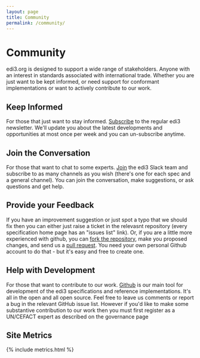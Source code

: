```yaml
---
layout: page
title: Community
permalink: /community/
---
```

# Community

edi3.org is designed to support a wide range of stakeholders. Anyone with an interest in standards associated with international trade. Whether you are just want to be kept informed, or need support for conformant implementations or want to actively contribute to our work.

## Keep Informed

For those that just want to stay informed. [Subscribe](//eepurl.com/dMLfdU) to the regular edi3 newsletter.  We'll update you about the latest developments and opportunities at most once per week and you can un-subscribe anytime.

## Join the Conversation

For those that want to chat to some experts. [Join](https://join.slack.com/t/edi3/shared_invite/enQtNTY5OTkzMjQ0NjcyLTM1MzYyNjg5M2RlMWIyZjUzMDBlNWQ3OWIyZTNhMDhhN2UzYjIyMjk4M2VhM2ViNzhhM2Y1OWE0Y2FhYTc1ZTg) the edi3 Slack team and subscribe to as many channels as you wish (there's one for each spec and a general channel).  You can join the conversation, make suggestions, or ask questions and get help.

## Provide your Feedback

If you have an improvement suggestion or just spot a typo that we should fix then you can either just raise a ticket in the relevasnt repository (every specification home page has an "issues list" link). Or, if you are a little more experienced with github, you can [fork the repository](https://help.github.com/en/articles/fork-a-repo), make you proposed changes, and send us a [pull request](https://help.github.com/en/articles/creating-a-pull-request-from-a-fork).  You need your own personal Github account to do that - but it's easy and free to create one.

## Help with Development

For those that want to contribute to our work. [Github](https://github.com/edi3) is our main tool for development of the edi3 specifications and reference implementations. It's all in the open and all open source.  Feel free to leave us comments or report a bug in the relevant GitHub issue list. However if you'd like to make some substantive contribution to our work then you must first register as a UN/CEFACT expert as described on the governance page

## Site Metrics

{% include metrics.html %}
